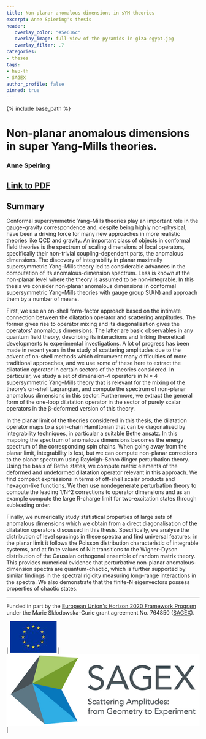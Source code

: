 ```yaml
---
title: Non-planar anomalous dimensions in sYM theories 
excerpt: Anne Spiering's thesis 
header:
   overlay_color: "#5e616c"
   overlay_image: full-view-of-the-pyramids-in-giza-egypt.jpg
   overlay_filter: .7
categories:
- theses
tags:
- hep-th
- SAGEX 
author_profile: false
pinned: true
---
```

{% include base_path %}

# Non-planar anomalous dimensions in super Yang-Mills theories.

### Anne Speiring 

## [Link to PDF](/images/Anne%20Spiering_Thesis.pdf)

## Summary

Conformal supersymmetric Yang–Mills theories play an important role in the gauge-gravity correspondence and, despite being highly non-physical, have been a driving force for many new approaches in more realistic theories like QCD and gravity. An important class of objects in conformal field theories is the spectrum of scaling dimensions of local operators, specifically their non-trivial coupling-dependent parts, the anomalous dimensions. The discovery of integrability in planar maximally supersymmetric Yang–Mills theory led to considerable advances in the computation of its anomalous-dimension spectrum. Less is known at the non-planar level where the theory is assumed to be non-integrable. In this thesis we consider non-planar anomalous dimensions in conformal supersymmetric Yang–Mills theories with gauge group SU(N) and approach them by a number of means.

First, we use an on-shell form-factor approach based on the intimate connection between the dilatation operator and scattering amplitudes. The former gives rise to operator mixing and its diagonalisation gives the operators’ anomalous dimensions. The latter are basic observables in any quantum field theory, describing its interactions and linking theoretical developments to experimental investigations. A lot of progress has been made in recent years in the study of scattering amplitudes due to the advent of on-shell methods which circumvent many difficulties of more traditional approaches, and we use some of these here to extract the dilatation operator in certain sectors of the theories considered. In particular, we study a set of dimension-4 operators in N = 4 supersymmetric Yang–Mills theory that is relevant for the mixing of the theory’s on-shell Lagrangian, and compute the spectrum of non-planar anomalous dimensions in this sector. Furthermore, we extract the general form of the one-loop dilatation operator in the sector of purely scalar operators in the β-deformed version of this theory.

In the planar limit of the theories considered in this thesis, the dilatation operator maps to a spin-chain Hamiltonian that can be diagonalised by integrability techniques, in particular a suitable Bethe ansatz. In this mapping the spectrum of anomalous dimensions becomes the energy spectrum of the corresponding spin chains. When going away from the planar limit, integrability is lost, but we can compute non-planar corrections to the planar spectrum using Rayleigh–Schro ̈dinger perturbation theory.
Using the basis of Bethe states, we compute matrix elements of the deformed and undeformed dilatation operator relevant in this approach. We find compact expressions in terms of off-shell scalar products and hexagon-like functions. We then use nondegenerate perturbation theory to compute the leading 1/N^2 corrections to operator dimensions and as an example compute the large R-charge limit for two-excitation states through subleading order.

Finally, we numerically study statistical properties of large sets of anomalous dimensions which we obtain from a direct diagonalisation of the dilatation operators discussed in this thesis. Specifically, we analyse the distribution of level spacings in these spectra and find universal features: in the planar limit it follows the Poisson distribution characteristic of integrable systems, and at finite values of N it transitions to the Wigner–Dyson distribution of the Gaussian orthogonal ensemble of random matrix theory. This provides numerical evidence that perturbative non-planar anomalous-dimension spectra are quantum-chaotic, which is further supported by similar findings in the spectral rigidity measuring long-range interactions in the spectra. We also demonstrate that the finite-N eigenvectors possess properties of chaotic states.

-----------------

Funded in part by the [European Union's Horizon 2020 Framework Program](https://ec.europa.eu/programmes/horizon2020/) under the Marie Skłodowska-Curie grant agreement No. 764850 ([SAGEX](https://sagex.org)). 

| <img src="/images/eu_flag.jpg" alt="eu_flag" > | <img src="/images/Sagex.jpg" alt="SAGEX-Logo" > |

